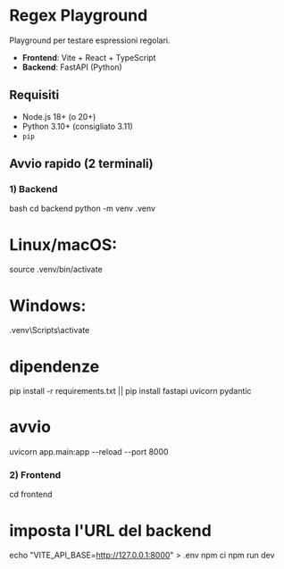 # Regex Playground

Playground per testare espressioni regolari.
- **Frontend**: Vite + React + TypeScript
- **Backend**: FastAPI (Python)

## Requisiti
- Node.js 18+ (o 20+)
- Python 3.10+ (consigliato 3.11)
- `pip`

## Avvio rapido (2 terminali)

### 1) Backend
bash
cd backend
python -m venv .venv
# Linux/macOS:
source .venv/bin/activate
# Windows:
.venv\Scripts\activate

# dipendenze
pip install -r requirements.txt || pip install fastapi uvicorn pydantic

# avvio
uvicorn app.main:app --reload --port 8000

### 2) Frontend
cd frontend
# imposta l'URL del backend
echo "VITE_API_BASE=http://127.0.0.1:8000" > .env
npm ci
npm run dev

